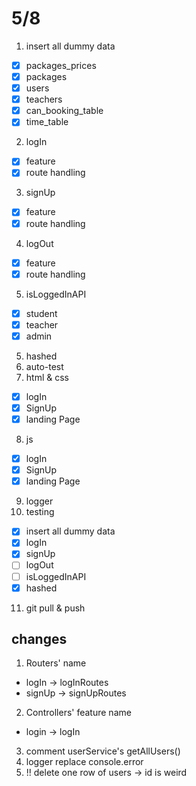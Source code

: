 # 5/8

1. insert all dummy data

-   [x] packages_prices
-   [x] packages
-   [x] users
-   [x] teachers
-   [x] can_booking_table
-   [x] time_table

2. logIn

-   [x] feature
-   [x] route handling

3. signUp

-   [x] feature
-   [x] route handling

4. logOut

-   [x] feature
-   [x] route handling

5. isLoggedInAPI

-   [x] student
-   [x] teacher
-   [x] admin

5. hashed
6. auto-test
7. html & css

-   [x] logIn
-   [x] SignUp
-   [x] landing Page

8. js

-   [x] logIn
-   [x] SignUp
-   [x] landing Page

9. logger
10. testing

-   [x] insert all dummy data
-   [x] logIn
-   [x] signUp
-   [ ] logOut
-   [ ] isLoggedInAPI
-   [x] hashed

11. git pull & push

## changes

1. Routers' name

-   logIn -> logInRoutes
-   signUp -> signUpRoutes

2. Controllers' feature name

-   login -> logIn

3. comment userService's getAllUsers()
4. logger replace console.error
5. !! delete one row of users -> id is weird


